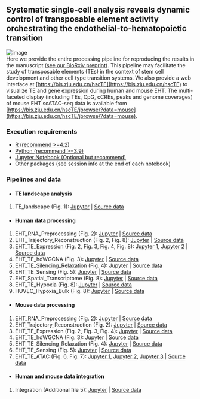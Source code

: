 ## Systematic single-cell analysis reveals dynamic control of transposable element activity orchestrating the endothelial-to-hematopoietic transition
![image](https://bis.zju.edu.cn/hscTE/img/hscTE.jpg)  
Here we provide the entire processing pipeline for reproducing the results in the manuscript ([see our BioRxiv preprint](https://www.biorxiv.org/content/10.1101/2023.06.19.545461v1)). This pipeline may facilitate the study of transposable elements (TEs) in the context of stem cell development and other cell type transition systems. We also provide a web interface at [https://bis.zju.edu.cn/hscTE](https://bis.zju.edu.cn/hscTE) to visualize TE and gene expression during human and mouse EHT. The multi-faceted display (including TEs, CpG, cCREs, peaks and genome coverages) of mouse EHT scATAC-seq data is available from [https://bis.zju.edu.cn/hscTE/jbrowse/?data=mouse](https://bis.zju.edu.cn/hscTE/jbrowse/?data=mouse).
### Execution requirements
- [R (recommend >=4.2)](https://cran.r-project.org/)
- [Python (recommend >=3.9)](https://www.python.org/)
- [Jupyter Notebook (Optional but recommend) ](https://jupyter.org/)
- Other packages (see session info at the end of each notebook)
### Pipelines and data
- #### TE landscape analysis
1. TE_landscape (Fig. 1): [Jupyter](https://github.com/ventson/hscTE/blob/main/TE_landscape/TE_landscape.ipynb) | [Source data](https://bis.zju.edu.cn/hscTE/download/TE_landscape.tar.gz)
- #### Human data processing
1. EHT_RNA_Preprocessing (Fig. 2): [Jupyter](https://github.com/ventson/hscTE/blob/main/human_data_processing/1_EHT_RNA_Preprocessing/sample_human_agm.ipynb) | [Source data](https://bis.zju.edu.cn/hscTE/download/human_data_processing/1_EHT_RNA_Preprocessing.tar.gz)
2. EHT_Trajectory_Reconstruction (Fig. 2, Fig. 8): [Jupyter](https://github.com/ventson/hscTE/blob/main/human_data_processing/2_EHT_Trajectory_Reconstruction/sample_human_velocity.ipynb) | [Source data](https://bis.zju.edu.cn/hscTE/download/human_data_processing/2_EHT_Trajectory_Reconstruction.tar.gz)
3. EHT_TE_Expression (Fig. 2, Fig. 3, Fig. 4, Fig. 8): [Jupyter 1](https://github.com/ventson/hscTE/blob/main/human_data_processing/3_EHT_TE_Expression/sample_human_TE_EHT.ipynb), [Jupyter 2](https://github.com/ventson/hscTE/blob/main/human_data_processing/3_EHT_TE_Expression/sample_human_TE_AGM.ipynb) | [Source data](https://bis.zju.edu.cn/hscTE/download/human_data_processing/3_EHT_TE_Expression.tar.gz)
4. EHT_TE_hdWGCNA (Fig. 3): [Jupyter](https://github.com/ventson/hscTE/blob/main/human_data_processing/4_EHT_TE_hdWGCNA/sample_human_TE_hdWGCNA.ipynb) | [Source data](https://bis.zju.edu.cn/hscTE/download/human_data_processing/4_EHT_TE_hdWGCNA.tar.gz)
5. EHT_TE_Silencing_Relaxation (Fig. 4): [Jupyter](https://github.com/ventson/hscTE/blob/main/human_data_processing/5_EHT_TE_Silencing_Relaxation/sample_human_TE_silencing_relaxation.ipynb) | [Source data](https://bis.zju.edu.cn/hscTE/download/human_data_processing/5_EHT_TE_Silencing_Relaxation.tar.gz)
6. EHT_TE_Sensing (Fig. 5): [Jupyter](https://github.com/ventson/hscTE/blob/main/human_data_processing/6_EHT_TE_Sensing/sample_human_TE_sensing.ipynb) | [Source data](https://bis.zju.edu.cn/hscTE/download/human_data_processing/6_EHT_TE_Sensing.tar.gz)
7. EHT_Spatial_Transcriptome (Fig. 8): [Jupyter](https://github.com/ventson/hscTE/blob/main/human_data_processing/7_EHT_Spatial_Transcriptome/sample_human_spatial.ipynb) | [Source data](https://bis.zju.edu.cn/hscTE/download/human_data_processing/7_EHT_Spatial_Transcriptome.tar.gz)
8. EHT_TE_Hypoxia (Fig. 8): [Jupyter](https://github.com/ventson/hscTE/blob/main/human_data_processing/8_EHT_TE_Hypoxia/sample_human_TE_hypoxia.ipynb) | [Source data](https://bis.zju.edu.cn/hscTE/download/human_data_processing/8_EHT_TE_Hypoxia.tar.gz)
9. HUVEC_Hypoxia_Bulk (Fig. 8): [Jupyter](https://github.com/ventson/hscTE/blob/main/human_data_processing/9_HUVEC_Hypoxia_Bulk/sample_huvec_hypoxia.ipynb) | [Source data](https://bis.zju.edu.cn/hscTE/download/human_data_processing/9_HUVEC_Hypoxia_Bulk.tar.gz)
- #### Mouse data processing
1. EHT_RNA_Preprocessing (Fig. 2): [Jupyter](https://github.com/ventson/hscTE/blob/main/mouse_data_processing/1_EHT_RNA_Preprocessing/sample_mouse_agm.ipynb) | [Source data](https://bis.zju.edu.cn/hscTE/download/mouse_data_processing/1_EHT_RNA_Preprocessing.tar.gz)
2. EHT_Trajectory_Reconstruction (Fig. 2): [Jupyter](https://github.com/ventson/hscTE/blob/main/mouse_data_processing/2_EHT_Trajectory_Reconstruction/sample_mouse_velocity.ipynb) | [Source data](https://bis.zju.edu.cn/hscTE/download/mouse_data_processing/2_EHT_Trajectory_Reconstruction.tar.gz)
3. EHT_TE_Expression (Fig. 2, Fig. 3, Fig. 4): [Jupyter](https://github.com/ventson/hscTE/blob/main/mouse_data_processing/3_EHT_TE_Expression/sample_mouse_TE.ipynb) | [Source data](https://bis.zju.edu.cn/hscTE/download/mouse_data_processing/3_EHT_TE_Expression.tar.gz)
4. EHT_TE_hdWGCNA (Fig. 3): [Jupyter](https://github.com/ventson/hscTE/blob/main/mouse_data_processing/4_EHT_TE_hdWGCNA/sample_mouse_TE_hdWGCNA.ipynb) | [Source data](https://bis.zju.edu.cn/hscTE/download/mouse_data_processing/4_EHT_TE_hdWGCNA.tar.gz)
5. EHT_TE_Silencing_Relaxation (Fig. 4): [Jupyter](https://github.com/ventson/hscTE/blob/main/mouse_data_processing/5_EHT_TE_Silencing_Relaxation/sample_mouse_TE_silencing_relaxation.ipynb) | [Source data](https://bis.zju.edu.cn/hscTE/download/mouse_data_processing/5_EHT_TE_Silencing_Relaxation.tar.gz)
6. EHT_TE_Sensing (Fig. 5): [Jupyter](https://github.com/ventson/hscTE/blob/main/mouse_data_processing/6_EHT_TE_Sensing/sample_mouse_TE_sensing.ipynb) | [Source data](https://bis.zju.edu.cn/hscTE/download/mouse_data_processing/6_EHT_TE_Sensing.tar.gz)
7. EHT_TE_ATAC (Fig. 6, Fig. 7): [Jupyter 1](https://github.com/ventson/hscTE/blob/main/mouse_data_processing/7_EHT_ATAC/sample_mouse_ATAC_single.ipynb), [Jupyter 2](https://github.com/ventson/hscTE/blob/main/mouse_data_processing/7_EHT_ATAC/sample_mouse_ATAC_CCAN.ipynb), [Jupyter 3](https://github.com/ventson/hscTE/blob/main/mouse_data_processing/7_EHT_ATAC/sample_mouse_ATAC_motif.ipynb) | [Source data](https://bis.zju.edu.cn/hscTE/download/mouse_data_processing/7_EHT_ATAC.tar.gz)
- #### Human and mouse data integration
1. Integration (Additional file 5): [Jupyter](https://github.com/ventson/hscTE/blob/main/integration/sample_EHT_integrate.ipynb) | [Source data](https://bis.zju.edu.cn/hscTE/download/integration.tar.gz)
